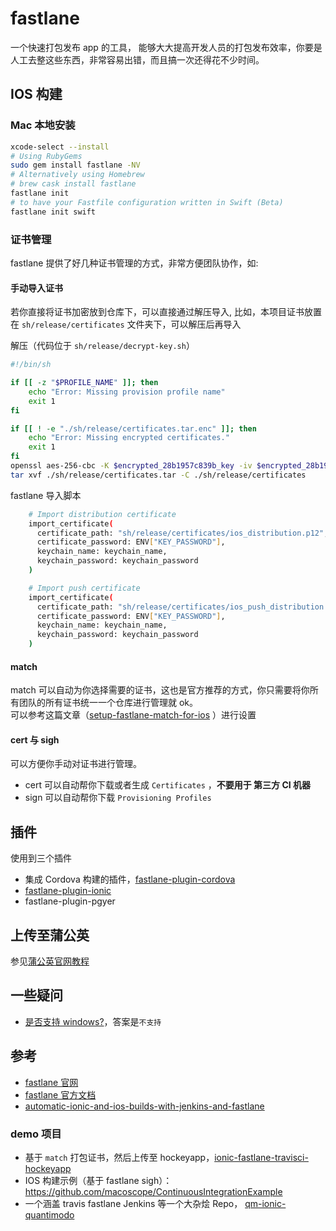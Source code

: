# fastlane

一个快速打包发布 app 的工具， 能够大大提高开发人员的打包发布效率，你要是人工去整这些东西，非常容易出错，而且搞一次还得花不少时间。

## IOS 构建

### Mac 本地安装

```bash
xcode-select --install
# Using RubyGems
sudo gem install fastlane -NV
# Alternatively using Homebrew
# brew cask install fastlane
fastlane init
# to have your Fastfile configuration written in Swift (Beta)
fastlane init swift
```

### 证书管理

fastlane 提供了好几种证书管理的方式，非常方便团队协作，如: 

#### 手动导入证书

若你直接将证书加密放到仓库下，可以直接通过解压导入, 比如，本项目证书放置在 `sh/release/certificates` 文件夹下，可以解压后再导入  

解压（代码位于 `sh/release/decrypt-key.sh`）

```bash
#!/bin/sh

if [[ -z "$PROFILE_NAME" ]]; then
    echo "Error: Missing provision profile name"
    exit 1
fi

if [[ ! -e "./sh/release/certificates.tar.enc" ]]; then
    echo "Error: Missing encrypted certificates."
    exit 1
fi
openssl aes-256-cbc -K $encrypted_28b1957c839b_key -iv $encrypted_28b1957c839b_iv -in ./sh/release/certificates.tar.enc -out ./sh/release/certificates.tar -d
tar xvf ./sh/release/certificates.tar -C ./sh/release/certificates

```

fastlane 导入脚本

```bash
    # Import distribution certificate
    import_certificate(
      certificate_path: "sh/release/certificates/ios_distribution.p12",
      certificate_password: ENV["KEY_PASSWORD"],
      keychain_name: keychain_name,
      keychain_password: keychain_password
    )

    # Import push certificate
    import_certificate(
      certificate_path: "sh/release/certificates/ios_push_distribution.p12",
      certificate_password: ENV["KEY_PASSWORD"],
      keychain_name: keychain_name,
      keychain_password: keychain_password
    )
```

#### match

match 可以自动为你选择需要的证书，这也是官方推荐的方式，你只需要将你所有团队的所有证书统一一个仓库进行管理就 ok。  
可以参考这篇文章（[setup-fastlane-match-for-ios](https://medium.com/@danielvivek2006/setup-fastlane-match-for-ios-6260758a9a4e)
）进行设置

#### cert 与 sigh

可以方便你手动对证书进行管理。

- cert 可以自动帮你下载或者生成 `Certificates` ，**不要用于 第三方 CI 机器**
- sign 可以自动帮你下载 `Provisioning Profiles`

## 插件

使用到三个插件

- 集成 Cordova 构建的插件，[fastlane-plugin-cordova](https://github.com/bamlab/fastlane-plugin-cordova)
- [fastlane-plugin-ionic](https://github.com/janpio/ionic-fastlane)
- fastlane-plugin-pgyer

## 上传至蒲公英

参见[蒲公英官网教程](https://www.pgyer.com/doc/view/fastlane)

## 一些疑问

- [是否支持 windows?](https://github.com/fastlane/fastlane/issues/3594)，答案是`不支持`

## 参考

- [fastlane 官网](https://fastlane.tools/)
- [fastlane 官方文档](https://docs.fastlane.tools/)
- [automatic-ionic-and-ios-builds-with-jenkins-and-fastlane](https://www.3pillarglobal.com/insights/automatic-ionic-and-ios-builds-with-jenkins-and-f)

### demo 项目

- 基于 `match` 打包证书，然后上传至 hockeyapp，[ionic-fastlane-travisci-hockeyapp](https://github.com/tim-hoffmann/ionic-fastlane-travisci-hockeyapp)
- IOS 构建示例（基于 fastlane sigh）： https://github.com/macoscope/ContinuousIntegrationExample
- 一个涵盖 travis fastlane Jenkins 等一个大杂烩 Repo， [qm-ionic-quantimodo](https://github.com/mikepsinn/qm-ionic-quantimodo/blob/master/fastlane/Fastfile)